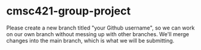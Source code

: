 # cmsc421-group-project

Please create a new branch titled "your Github username", so we can work on our own branch without messing up with other branches. We'll merge changes into the main branch, which is what we will be submitting.
